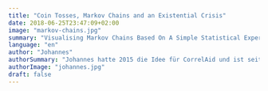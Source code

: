 ```yaml
---
title: "Coin Tosses, Markov Chains and an Existential Crisis"
date: 2018-06-25T23:47:09+02:00
image: "markov-chains.jpg"
summary: "Visualising Markov Chains Based On A Simple Statistical Experiment"
language: "en"
author: "Johannes"
authorSummary: "Johannes hatte 2015 die Idee für CorrelAid und ist seitdem unser Vorstandsvorsitzender. Er studiert im Master \"Evidence-based Policymaking\" an der University of Oxford und Policy-Analyse an der Universität Konstanz. Er interessiert sich vor allem für Evaluierungsmethoden, die Nutzung von Evidenz und Daten in Gesellschaft und Politik, und Social Entrepreneurship."
authorImage: "johannes.jpg"
draft: false
---
```


